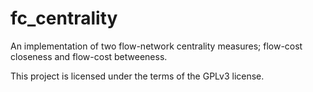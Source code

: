 # fc_centrality
An implementation of two flow-network centrality measures; flow-cost closeness and flow-cost betweeness.

This project is licensed under the terms of the GPLv3 license.
